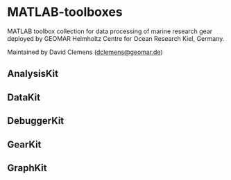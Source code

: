 # MATLAB-toolboxes

MATLAB toolbox collection for data processing of marine research gear deployed by GEOMAR Helmholtz Centre for Ocean Research Kiel, Germany.

Maintained by David Clemens (dclemens@geomar.de)

## AnalysisKit

## DataKit

## DebuggerKit

## GearKit

## GraphKit
